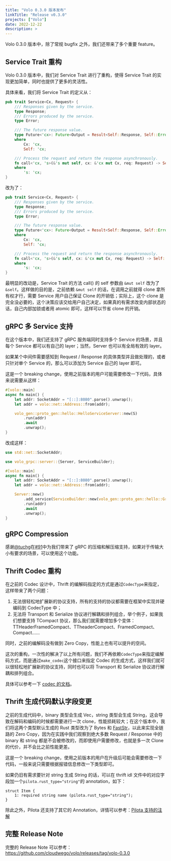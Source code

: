 ```yaml
---
title: "Volo 0.3.0 版本发布"
linkTitle: "Release v0.3.0"
projects: ["Volo"]
date: 2022-12-22
description: >
---
```


Volo 0.3.0 版本中，除了常规 bugfix 之外，我们还带来了多个重要 feature。

## Service Trait 重构

Volo 0.3.0 版本中，我们对 Service Trait 进行了重构，使得 Service Trait 的实现更加简单，同时也提供了更多的灵活性。

具体来看，我们将 Service Trait 的定义从：

```rust
pub trait Service<Cx, Request> {
    /// Responses given by the service.
    type Response;
    /// Errors produced by the service.
    type Error;

    /// The future response value.
    type Future<'cx>: Future<Output = Result<Self::Response, Self::Error>> + Send + 'cx
    where
        Cx: 'cx,
        Self: 'cx;

    /// Process the request and return the response asynchronously.
    fn call<'cx, 's>(&'s mut self, cx: &'cx mut Cx, req: Request) -> Self::Future<'cx>
    where
        's: 'cx;
}
```

改为了：

```rust
pub trait Service<Cx, Request> {
    /// Responses given by the service.
    type Response;
    /// Errors produced by the service.
    type Error;

    /// The future response value.
    type Future<'cx>: Future<Output = Result<Self::Response, Self::Error>> + Send + 'cx
    where
        Cx: 'cx,
        Self: 'cx;

    /// Process the request and return the response asynchronously.
    fn call<'cx, 's>(&'s self, cx: &'cx mut Cx, req: Request) -> Self::Future<'cx>
    where
        's: 'cx;
}
```

最明显的改动是，Service Trait 的方法 call() 的 self 参数由 `&mut self` 改为了 `&self`。这样做的目的是，之前依赖 `&mut self` 的话，在调用之前就得 clone 拿所有权才行，需要 Service 用户自己保证 Clone 的开销低；实际上，这个 clone 是完全没必要的，这个决策应该交给用户自己决定，如果真的有需求改变内部状态的话，自己内部加锁或者用 atomic 即可，这样可以节省 clone 的开销。

## gRPC 多 Service 支持

在这个版本中，我们还支持了 gRPC 服务端同时支持多个 Service 的场景，并且每个 Service 都可以有自己的 layer；当然，Server 也可以有全局有效的 layer。

如果某个中间件需要感知到 Request / Response 的具体类型并且做处理的，或者只针对单个 Service 的，那么可以添加为 Service 自己的 layer 即可。

这是一个 breaking change，使用之前版本的用户可能需要修改一下代码，具体来说需要从这样：

```rust
#[volo::main]
async fn main() {
    let addr: SocketAddr = "[::]:8080".parse().unwrap();
    let addr = volo::net::Address::from(addr);

    volo_gen::proto_gen::hello::HelloServiceServer::new(S)
        .run(addr)
        .await
        .unwrap();
}
```

改成这样：

```rust
use std::net::SocketAddr;

use volo_grpc::server::{Server, ServiceBuilder};

#[volo::main]
async fn main() {
    let addr: SocketAddr = "[::]:8080".parse().unwrap();
    let addr = volo::net::Address::from(addr);

    Server::new()
        .add_service(ServiceBuilder::new(volo_gen::proto_gen::hello::GreeterServer::new(S)).build())
        .run(addr)
        .await
        .unwrap();
}
```

## gRPC Compression

感谢[@tuchg](https://github.com/tuchg)在[#91](https://github.com/cloudwego/volo/pull/91)中为我们带来了 gRPC 的压缩和解压缩支持，如果对于传输大小有要求的场景，可以使用这个功能。

## Thrift Codec 重构

在之前的 Codec 设计中，Thrift 的编解码指定的方式是通过`CodecType`来指定，这样带来了两个问题：

1. 无法很轻松地扩展新的协议支持，所有的支持的协议都需要在框架中实现并硬编码到 CodecType 中；
2. 无法将 Transport 和 Serialize 协议进行解耦和排列组合，举个例子，如果我们想要支持 TCompact 协议，那么我们就需要增加多个变体：TTHeaderFramedCompact、TTheaderCompact、FramedCompact、Compact……

同时，之前的编解码没有做到 Zero Copy，性能上也有可以提升的空间。

这次的重构，一次性的解决了以上所有问题，我们不再依赖`CodecType`来指定编解码方式，而是通过`make_codec`这个接口来指定 Codec 的生成方式，这样我们就可以很轻松地扩展新的协议支持，同时也可以将 Transport 和 Serialize 协议进行解耦和排列组合。

具体可以参考一下 [codec 的文档](https://docs.rs/volo-thrift/latest/volo_thrift/codec/index.html)。

## Thrift 生成代码默认字段变更

之前的生成代码中，binary 类型会生成 Vec<u8>，string 类型会生成 String，这会导致在解码和编码的时候都需要进行一次 clone，性能损耗较大；在这个版本中，我们将这两个类型默认生成的 Rust 类型改为了 Bytes 和 [FastStr](https://docs.rs/faststr/latest/faststr/)，以此来实现全链路的 Zero Copy，因为在实践中我们观察到绝大多数 Request / Response 中的 binary 和 string 都是不会被修改的，而即使用户需要修改，也就是多一次 Clone 的代价，并不会比之前性能更差。

这是一个 breaking change，使用之前版本的用户在升级后可能会需要修改一下代码，一般来说只需要根据报错信息修改一下类型即可。

如果仍旧有需求要针对 string 生成 String 的话，可以在 thrift idl 文件中的对应字段加一个`pilota.rust_type="string"`的 annotation，如下：

```thrift
struct Item {
    1: required string name (pilota.rust_type="string");
}
```

除此之外，Pilota 还支持了其它的 Annotation，详情可以参考：[Pilota 支持的注解](/zh/docs/volo/pilota/#pilota-支持的注解)

## 完整 Release Note

完整的 Release Note 可以参考：https://github.com/cloudwego/volo/releases/tag/volo-0.3.0
